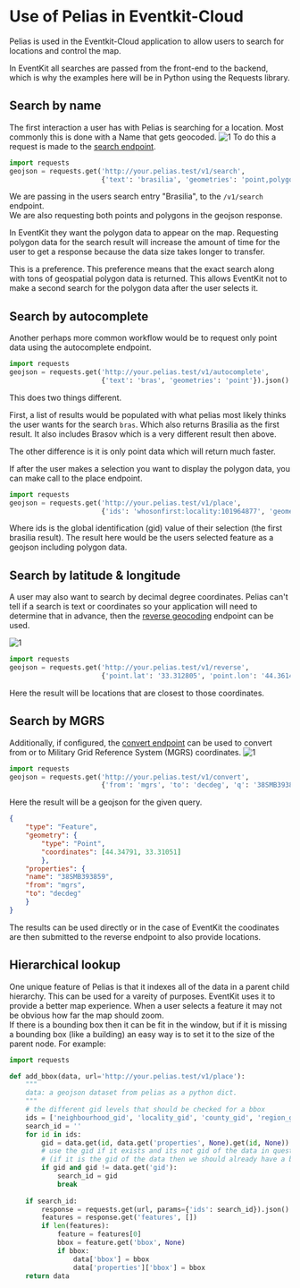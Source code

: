 # Use of Pelias in Eventkit-Cloud 

Pelias is used in the Eventkit-Cloud application to allow users to search for locations and control the map. 

In EventKit all searches are passed from the front-end to the backend, which is why the examples here will be in Python 
using the Requests library.

## Search by name
The first interaction a user has with Pelias is searching for a location. Most commonly this is done with a Name that gets geocoded.
![1](assets/images/ek_search_name.png)
To do this a request is made to the [search endpoint](./search.md). 
```python
import requests
geojson = requests.get('http://your.pelias.test/v1/search', 
                       {'text': 'brasilia', 'geometries': 'point,polygon'}).json() 
```
We are passing in the users search entry "Brasilia", to the `/v1/search` endpoint.  
We are also requesting both points and polygons in the geojson response.   

In EventKit they want the polygon data to appear on the map.  Requesting polygon data for the search result will increase
the amount of time for the user to get a response because the data size takes longer to transfer. 

This is a preference.  This preference means that the exact search along with tons of geospatial polygon data is returned.  This allows EventKit not to make a second search for the polygon data after the user selects it. 

## Search by autocomplete
Another perhaps more common workflow would be to request only point data using the autocomplete endpoint.

```python
import requests
geojson = requests.get('http://your.pelias.test/v1/autocomplete', 
                       {'text': 'bras', 'geometries': 'point'}).json() 
```
This does two things different. 
 
 First, a list of results would be populated with what pelias most likely thinks the user wants for the search `bras`.
Which also returns Brasilia as the first result.  It also includes Brasov which is a very different result then above.  

The other difference is it is only point data which will return much faster. 

If after the user makes a selection you want to display the polygon data, you can make call to the place endpoint. 
```python
import requests
geojson = requests.get('http://your.pelias.test/v1/place', 
                       {'ids': 'whosonfirst:locality:101964877', 'geometries': 'polygon'}).json() 
```
Where ids is the global identification (gid) value of their selection (the first brasilia result). 
The result here would be the users selected feature as a geojson including polygon data.

## Search by latitude & longitude
A user may also want to search by decimal degree coordinates.  Pelias can't tell if a search is text or coordinates so your application
will need to determine that in advance, then the [reverse geocoding](./reverse.md) endpoint can be used.

![1](assets/images/ek_search_lat_lon.png)
```python
import requests
geojson = requests.get('http://your.pelias.test/v1/reverse', 
                       {'point.lat': '33.312805', 'point.lon': '44.361488'}).json() 
```
Here the result will be locations that are closest to those coordinates. 

## Search by MGRS
Additionally, if configured, the [convert endpoint](./convert.md) can be used to convert from or to Military Grid Reference System (MGRS) coordinates. 
![1](assets/images/ek_search_mgrs.png)
```python
import requests
geojson = requests.get('http://your.pelias.test/v1/convert', 
                       {'from': 'mgrs', 'to': 'decdeg', 'q': '38SMB393859'}).json() 
```
Here the result will be a geojson for the given query.
```json
{
    "type": "Feature",
    "geometry": {
        "type": "Point",
        "coordinates": [44.34791, 33.31051]
        },
    "properties": {
    "name": "38SMB393859",
    "from": "mgrs",
    "to": "decdeg"
    }
}
```
The results can be used directly or in the case of EventKit the coodinates are then submitted to the reverse endpoint to also 
provide locations.

## Hierarchical lookup

One unique feature of Pelias is that it indexes all of the data in a parent child hierarchy.  This can be used for a vareity of purposes.
EventKit uses it to provide a better map experience.  When a user selects a feature it may not be obvious how far the map should zoom.   
If there is a bounding box then it can be fit in the window, but if it is missing a bounding box (like a building) an easy way is to set it to the size of the parent node. 
For example:
```python
import requests

def add_bbox(data, url='http://your.pelias.test/v1/place'):
    """
    data: a geojson dataset from pelias as a python dict. 
    """
    # the different gid levels that should be checked for a bbox
    ids = ['neighbourhood_gid', 'locality_gid', 'county_gid', 'region_gid', 'country_gid']
    search_id = ''
    for id in ids:
        gid = data.get(id, data.get('properties', None).get(id, None))
        # use the gid if it exists and its not gid of the data in question
        # (if it is the gid of the data then we should already have a bbox if its available at that level)
        if gid and gid != data.get('gid'):
            search_id = gid
            break
    
    if search_id:
        response = requests.get(url, params={'ids': search_id}).json()
        features = response.get('features', [])
        if len(features):
            feature = features[0]
            bbox = feature.get('bbox', None)
            if bbox:
                data['bbox'] = bbox
                data['properties']['bbox'] = bbox
    return data
```